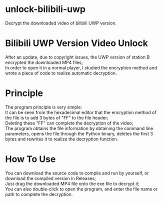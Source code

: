 # unlock-bilibili-uwp
Decrypt the downloaded video of bilibili UWP version.
# Bilibili UWP Version Video Unlock
After an update, due to copyright issues, the UWP version of station B encrypted the downloaded MP4 files;  
In order to open it in a normal player, I studied the encryption method and wrote a piece of code to realize automatic decryption.
# Principle
The program principle is very simple:  
It can be seen from the hexadecimal editor that the encryption method of the file is to add 3 bytes of "FF" to the file header;  
Deleting these "FF" can complete the decryption of the video;  
The program obtains the file information by obtaining the command line parameters, opens the file through the Python binary, deletes the first 3 bytes and rewrites it to realize the decryption function.
# How To Use
You can download the source code to compile and run by yourself, or download the compiled version in Releases;  
Just drag the downloaded MP4 file onto the exe file to decrypt it;  
You can also double-click to open the program, and enter the file name or path to complete the decryption.
